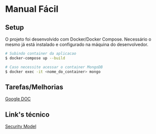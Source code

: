 # Manual Fácil

## Setup
O projeto foi desenvolvido com Docker/Docker Compose. Necessário o mesmo já está instalado e configurado na máquina do desenvolvedor.

```bash
# Subindo container da aplicacao
$ docker-compose up --build

# Caso necessite acessar o container MongoDB
$ docker exec -it <nome_do_container> mongo
```

## Tarefas/Melhorias
[Google DOC](https://docs.google.com/document/d/1ygISTePt3LeqR8r-R0ep5ebM8FqpPk1QOg9i9KS9AsI/edit?usp=sharing)

## Link's técnico
[Security Model](https://stackoverflow.com/questions/9609325/node-js-express-js-user-permission-security-model)